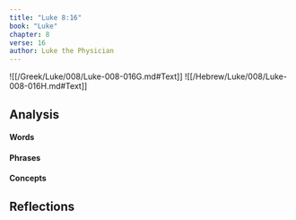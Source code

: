 ```yaml
---
title: "Luke 8:16"
book: "Luke"
chapter: 8
verse: 16
author: Luke the Physician
---
```

![[/Greek/Luke/008/Luke-008-016G.md#Text]]
![[/Hebrew/Luke/008/Luke-008-016H.md#Text]]

## Analysis

#### Words

#### Phrases

#### Concepts

## Reflections
